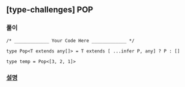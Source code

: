 ## [type-challenges] POP

### 풀이

```
/* _____________ Your Code Here _____________ */

type Pop<T extends any[]> = T extends [ ...infer P, any] ? P : []

type temp = Pop<[3, 2, 1]>
```

### [설명](https://pottatt0.tistory.com/entry/type-challenges-POP)
